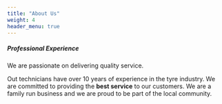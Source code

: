 ```yaml
---
title: "About Us"
weight: 4
header_menu: true
---
```


<!-- ![Pump to Go](images/PersonalImage.jpeg) -->

##### Professional Experience

We are passionate on delivering quality service.

Out technicians have over 10 years of experience in the tyre industry. We are committed to providing the **best service** to our customers. We are a family run business and we are proud to be part of the local community.
